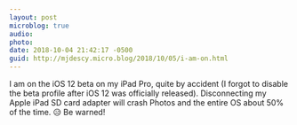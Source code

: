 ```yaml
---
layout: post
microblog: true
audio: 
photo: 
date: 2018-10-04 21:42:17 -0500
guid: http://mjdescy.micro.blog/2018/10/05/i-am-on.html
---
```

I am on the iOS 12 beta on my iPad Pro, quite by accident (I forgot to disable the beta profile after iOS 12 was officially released). Disconnecting my Apple iPad SD card adapter will crash Photos and the entire OS about 50% of the time. 😥 Be warned!
